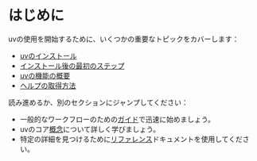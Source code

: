 # はじめに

uvの使用を開始するために、いくつかの重要なトピックをカバーします：

- [uvのインストール](./installation.md)
- [インストール後の最初のステップ](./first-steps.md)
- [uvの機能の概要](./features.md)
- [ヘルプの取得方法](./help.md)

読み進めるか、別のセクションにジャンプしてください：

- 一般的なワークフローのための[ガイド](../guides/index.md)で迅速に始めましょう。
- uvのコア[概念](../concepts/index.md)について詳しく学びましょう。
- 特定の詳細を見つけるために[リファレンス](../reference/index.md)ドキュメントを使用してください。
